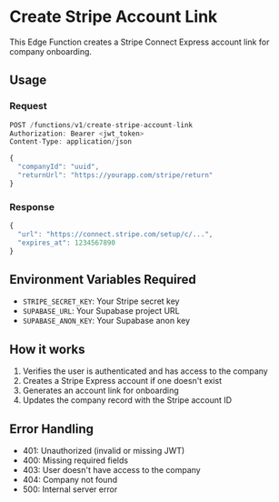 # Create Stripe Account Link

This Edge Function creates a Stripe Connect Express account link for company onboarding.

## Usage

### Request
```typescript
POST /functions/v1/create-stripe-account-link
Authorization: Bearer <jwt_token>
Content-Type: application/json

{
  "companyId": "uuid",
  "returnUrl": "https://yourapp.com/stripe/return"
}
```

### Response
```typescript
{
  "url": "https://connect.stripe.com/setup/c/...",
  "expires_at": 1234567890
}
```

## Environment Variables Required

- `STRIPE_SECRET_KEY`: Your Stripe secret key
- `SUPABASE_URL`: Your Supabase project URL
- `SUPABASE_ANON_KEY`: Your Supabase anon key

## How it works

1. Verifies the user is authenticated and has access to the company
2. Creates a Stripe Express account if one doesn't exist
3. Generates an account link for onboarding
4. Updates the company record with the Stripe account ID

## Error Handling

- 401: Unauthorized (invalid or missing JWT)
- 400: Missing required fields
- 403: User doesn't have access to the company
- 404: Company not found
- 500: Internal server error
